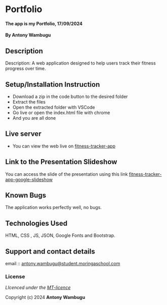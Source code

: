 # Portfolio
#### The app is my Portfolio, 17/09/2024
#### **By Antony Wambugu**
## Description
Description: A web application designed to help users track their fitness progress over time.

## Setup/Installation Instruction
* Download a zip in the code button to the desired folder
* Extract the files
* Open the extracted folder with VSCode
* Go live or open the index.html file with chrome
* And you are all done

## Live server
* You can view the web live on [fitness-tracker-app](https://antony-kimanzi.github.io/fitness-progress-app/)

## Link to the Presentation Slideshow
You can access the slide of the presentation using this link [fitness-tracker-app-google-slideshow](https://docs.google.com/presentation/d/1K44UhKqOJWeV1UnDtUJl-n75F5mTr_QDUITejgVjszU/edit?usp=sharing)

## Known Bugs
The application works perfectly well, no bugs.

## Technologies Used
HTML, CSS , JS, JSON, Google Fonts and Bootstrap.

## Support and contact details
email :: antony.wambugu@student.moringaschool.com

### License
*LIcenced under the [MT-licence](https://github.com/antony-kimanzi/fitness-progress-app/blob/main/LICENSE.md)*

Copyright (c) 2024 **Antony Wambugu**